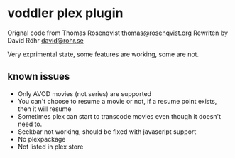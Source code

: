 # voddler plex plugin 

Orignal code from Thomas Rosenqvist <thomas@rosenqvist.org>
Rewriten by David Röhr <david@rohr.se>

Very exprimental state, some features are working, some are not.

## known issues

* Only AVOD movies (not series) are supported
* You can't choose to resume a movie or not, if a resume point exists, then it will resume
* Sometimes plex can start to transcode movies even though it doesn't need to.
* Seekbar not working, should be fixed with javascript support
* No plexpackage
* Not listed in plex store
